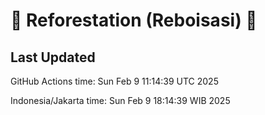 
# 🌳 Reforestation (Reboisasi) 🌲

## Last Updated

GitHub Actions time: Sun Feb  9 11:14:39 UTC 2025

Indonesia/Jakarta time: Sun Feb  9 18:14:39 WIB 2025
